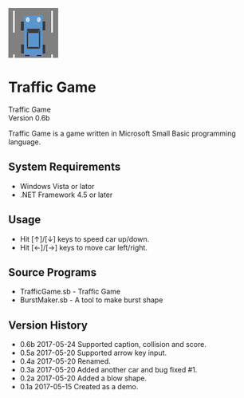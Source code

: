 ![icon](img/icon.png)

# Traffic Game
Traffic Game<br>
Version 0.6b

Traffic Game is a game written in Microsoft Small Basic programming language.

## System Requirements
- Windows Vista or lator
- .NET Framework 4.5 or later

## Usage
- Hit [↑]/[↓] keys to speed car up/down.
- Hit [←]/[→] keys to move car left/right.

## Source Programs
- TrafficGame.sb - Traffic Game
- BurstMaker.sb - A tool to make burst shape

## Version History
- 0.6b 2017-05-24 Supported caption, collision and score.
- 0.5a 2017-05-20 Supported arrow key input.
- 0.4a 2017-05-20 Renamed.
- 0.3a 2017-05-20 Added another car and bug fixed #1.
- 0.2a 2017-05-20 Added a blow shape.
- 0.1a 2017-05-15 Created as a demo.
